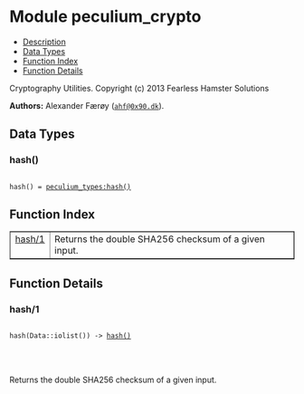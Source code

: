 

# Module peculium_crypto #
* [Description](#description)
* [Data Types](#types)
* [Function Index](#index)
* [Function Details](#functions)


Cryptography Utilities.
Copyright (c)  2013 Fearless Hamster Solutions

__Authors:__ Alexander Færøy ([`ahf@0x90.dk`](mailto:ahf@0x90.dk)).

<a name="types"></a>

## Data Types ##




### <a name="type-hash">hash()</a> ###



<pre><code>
hash() = <a href="peculium_types.md#type-hash">peculium_types:hash()</a>
</code></pre>


<a name="index"></a>

## Function Index ##


<table width="100%" border="1" cellspacing="0" cellpadding="2" summary="function index"><tr><td valign="top"><a href="#hash-1">hash/1</a></td><td>Returns the double SHA256 checksum of a given input.</td></tr></table>


<a name="functions"></a>

## Function Details ##

<a name="hash-1"></a>

### hash/1 ###


<pre><code>
hash(Data::iolist()) -&gt; <a href="#type-hash">hash()</a>
</code></pre>

<br></br>


Returns the double SHA256 checksum of a given input.
